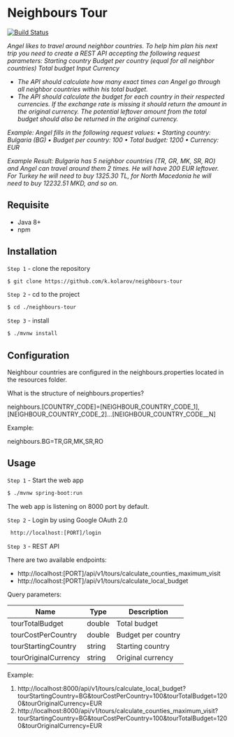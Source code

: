 # Neighbours Tour
[![Build Status](https://travis-ci.com/kkolarov/neighbours-tour.svg?branch=master)](https://travis-ci.org/joemccann/dillinger)

*Angel likes to travel around neighbor countries. To help him plan his next trip you need to create a REST API accepting the following request parameters: Starting country Budget per country (equal for all neighbor countries) Total budget Input Currency*

-  *The API should calculate how many exact times can Angel go through all neighbor countries within his total budget.*
- *The API should calculate the budget for each country in their respected currencies. If the exchange rate is missing it should return the amount in the original currency. The potential leftover amount from the total budget should also be returned in the original currency.*

*Example: Angel fills in the following request values: • Starting country: Bulgaria (BG) • Budget per country: 100 • Total budget: 1200 • Currency: EUR*

*Example Result: Bulgaria has 5 neighbor countries (TR, GR, MK, SR, RO) and Angel can travel around them 2 times. He will have 200 EUR leftover. For Turkey he will need to buy 1325.30 TL, for North Macedonia he will need to buy 12232.51 MKD, and so on.*

## Requisite
  - Java 8+
  - npm
## Installation

`Step 1` - clone the repository

```bash
$ git clone https://github.com/k.kolarov/neighbours-tour
```

`Step 2` - cd to the project

```bash
$ cd ./neighbours-tour
```

`Step 3` - install

```bash
$ ./mvnw install
```

## Configuration

Neighbour countries are configured in the neighbours.properties located in the resources folder.

What is the structure of neighbours.properties?

neighbours.[COUNTRY_CODE]=[NEIGHBOUR_COUNTRY_CODE_1],[NEIGHBOUR_COUNTRY_CODE_2]...[NEIGHBOUR_COUNTRY_CODE__N]

Example:

neighbours.BG=TR,GR,MK,SR,RO


## Usage

`Step 1` - Start the web app

```bash
$ ./mvnw spring-boot:run
```
The web app is listening on 8000 port by default.

`Step 2` - Login by using Google OAuth 2.0

```bash
 http://localhost:[PORT]/login
```
`Step 3` - REST API

There are two available endpoints:
- http://localhost:[PORT]/api/v1/tours/calculate_counties_maximum_visit
- http://localhost:[PORT]/api/v1/tours/calculate_local_budget

Query parameters:

| Name | Type | Description |
| ------ | ------ | ------ |
| tourTotalBudget | double | Total budget
| tourCostPerCountry | double | Budget per country
| tourStartingCountry | string | Starting country
| tourOriginalCurrency | string | Original currency

Example: 
1. http://localhost:8000/api/v1/tours/calculate_local_budget?tourStartingCountry=BG&tourCostPerCountry=100&tourTotalBudget=1200&tourOriginalCurrency=EUR
2. http://localhost:8000/api/v1/tours/calculate_counties_maximum_visit?tourStartingCountry=BG&tourCostPerCountry=100&tourTotalBudget=1200&tourOriginalCurrency=EUR

